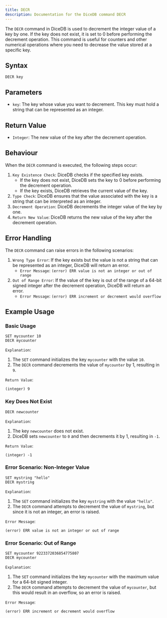 ```yaml
---
title: DECR
description: Documentation for the DiceDB command DECR
---
```


The `DECR` command in DiceDB is used to decrement the integer value of a key by one. If the key does not exist, it is set to 0 before performing the decrement operation. This command is useful for counters and other numerical operations where you need to decrease the value stored at a specific key.

## Syntax

```plaintext
DECR key
```

## Parameters

- `key`: The key whose value you want to decrement. This key must hold a string that can be represented as an integer.

## Return Value

- `Integer`: The new value of the key after the decrement operation.

## Behaviour

When the `DECR` command is executed, the following steps occur:

1. `Key Existence Check`: DiceDB checks if the specified key exists.
   - If the key does not exist, DiceDB sets the key to 0 before performing the decrement operation.
   - If the key exists, DiceDB retrieves the current value of the key.
2. `Type Check`: DiceDB ensures that the value associated with the key is a string that can be interpreted as an integer.
3. `Decrement Operation`: DiceDB decrements the integer value of the key by one.
4. `Return New Value`: DiceDB returns the new value of the key after the decrement operation.

## Error Handling

The `DECR` command can raise errors in the following scenarios:

1. `Wrong Type Error`: If the key exists but the value is not a string that can be represented as an integer, DiceDB will return an error.
   - `Error Message`: `(error) ERR value is not an integer or out of range`
2. `Out of Range Error`: If the value of the key is out of the range of a 64-bit signed integer after the decrement operation, DiceDB will return an error.
   - `Error Message`: `(error) ERR increment or decrement would overflow`

## Example Usage

### Basic Usage

```plaintext
SET mycounter 10
DECR mycounter
```

`Explanation`:

1. The `SET` command initializes the key `mycounter` with the value `10`.
2. The `DECR` command decrements the value of `mycounter` by 1, resulting in `9`.

`Return Value`:

```plaintext
(integer) 9
```

### Key Does Not Exist

```plaintext
DECR newcounter
```

`Explanation`:

1. The key `newcounter` does not exist.
2. DiceDB sets `newcounter` to `0` and then decrements it by 1, resulting in `-1`.

`Return Value`:

```plaintext
(integer) -1
```

### Error Scenario: Non-Integer Value

```plaintext
SET mystring "hello"
DECR mystring
```

`Explanation`:

1. The `SET` command initializes the key `mystring` with the value `"hello"`.
2. The `DECR` command attempts to decrement the value of `mystring`, but since it is not an integer, an error is raised.

`Error Message`:

```plaintext
(error) ERR value is not an integer or out of range
```

### Error Scenario: Out of Range

```plaintext
SET mycounter 9223372036854775807
DECR mycounter
```

`Explanation`:

1. The `SET` command initializes the key `mycounter` with the maximum value for a 64-bit signed integer.
2. The `DECR` command attempts to decrement the value of `mycounter`, but this would result in an overflow, so an error is raised.

`Error Message`:

```plaintext
(error) ERR increment or decrement would overflow
```
